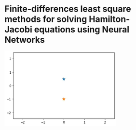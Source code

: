 # Finite-differences least square methods for solving Hamilton-Jacobi equations using Neural Networks


![Demo Video](./movies_paper/movie1.gif)
